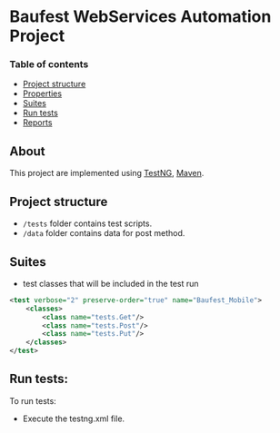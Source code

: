 # Baufest WebServices Automation Project


### Table of contents
* [Project structure](#project-structure)
* [Properties](#properties)
* [Suites](#suites)
* [Run tests](#run-tests)
* [Reports](#reports)

## About
This project are implemented using
[TestNG](https://testng.org/), [Maven](https://maven.apache.org/).

## Project structure
* `/tests` folder contains test scripts.
* `/data` folder contains data for post method.

## Suites
* test classes that will be included in the test run
```xml
<test verbose="2" preserve-order="true" name="Baufest_Mobile">
    <classes>
        <class name="tests.Get"/>
        <class name="tests.Post"/>
        <class name="tests.Put"/>
    </classes>
</test>
```

## Run tests:
To run tests:
* Execute the testng.xml file.

